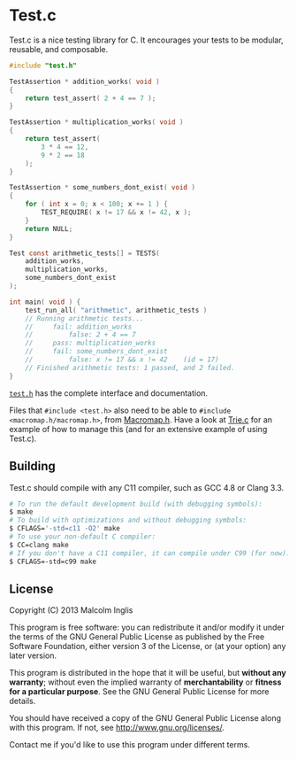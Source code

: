 # Test.c

Test.c is a nice testing library for C. It encourages your tests to be modular, reusable, and composable.

``` c
#include "test.h"

TestAssertion * addition_works( void )
{
    return test_assert( 2 + 4 == 7 );
}

TestAssertion * multiplication_works( void )
{
    return test_assert(
        3 * 4 == 12,
        9 * 2 == 18
    );
}

TestAssertion * some_numbers_dont_exist( void )
{
    for ( int x = 0; x < 100; x += 1 ) {
        TEST_REQUIRE( x != 17 && x != 42, x );
    }
    return NULL;
}

Test const arithmetic_tests[] = TESTS(
    addition_works,
    multiplication_works,
    some_numbers_dont_exist
);

int main( void ) {
    test_run_all( "arithmetic", arithmetic_tests )
    // Running arithmetic tests...
    //     fail: addition_works
    //         false: 2 + 4 == 7
    //     pass: multiplication_works
    //     fail: some_numbers_dont_exist
    //         false: x != 17 && x != 42    (id = 17)
    // Finished arithmetic tests: 1 passed, and 2 failed.
}
```

[`test.h`](/test.h) has the complete interface and documentation.

Files that `#include <test.h>` also need to be able to `#include <macromap.h/macromap.h>`, from [Macromap.h](https://github.com/mcinglis/macromap.h). Have a look at [Trie.c](https://github.com/mcinglis/trie.c) for an example of how to manage this (and for an extensive example of using Test.c).


## Building

Test.c should compile with any C11 compiler, such as GCC 4.8 or Clang 3.3.

``` sh
# To run the default development build (with debugging symbols):
$ make
# To build with optimizations and without debugging symbols:
$ CFLAGS='-std=c11 -O2' make
# To use your non-default C compiler:
$ CC=clang make
# If you don't have a C11 compiler, it can compile under C99 (for now):
$ CFLAGS=-std=c99 make
```


## License

Copyright (C) 2013 Malcolm Inglis

This program is free software: you can redistribute it and/or modify it under the terms of the GNU General Public License as published by the Free Software Foundation, either version 3 of the License, or (at your option) any later version.

This program is distributed in the hope that it will be useful, but **without any warranty**; without even the implied warranty of **merchantability** or **fitness for a particular purpose**. See the GNU General Public License for more details.

You should have received a copy of the GNU General Public License along with this program. If not, see <http://www.gnu.org/licenses/>.

Contact me if you'd like to use this program under different terms.

